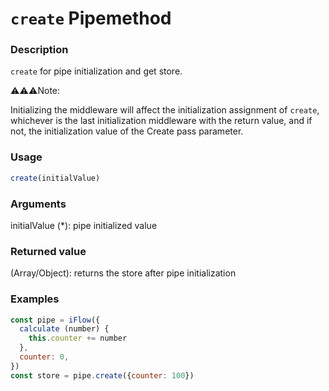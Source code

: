 # `create` **Pipe**method

### Description
`create` for pipe initialization and get store.
 

⚠️⚠️⚠️️Note:

Initializing the middleware will affect the initialization assignment of `create`, whichever is the last initialization middleware with the return value, and if not, the initialization value of the Create pass parameter.


### Usage
```javascript
create(initialValue)
```

### Arguments
initialValue (*): pipe initialized value

### Returned value
(Array/Object): returns the store after pipe initialization

### Examples
```javascript
const pipe = iFlow({
  calculate (number) {
    this.counter += number
  },
  counter: 0,
})
const store = pipe.create({counter: 100})
```
